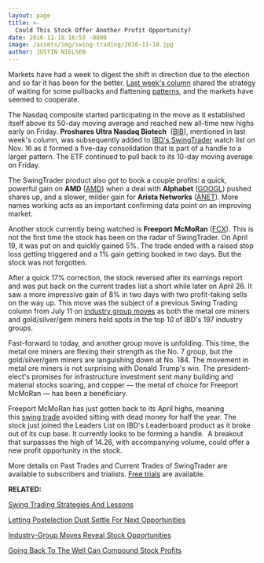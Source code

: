 ```yaml
---
layout: page
title: >-
  Could This Stock Offer Another Profit Opportunity?
date: 2016-11-18 16:53 -0800
image: /assets/img/swing-trading/2016-11-18.jpg
author: JUSTIN NIELSEN
---
```






Markets have had a week to digest the shift in direction due to the election and so far it has been for the better. [Last week's column](https://www.investors.com/research/swing-trading/letting-postelection-dust-settle-for-next-opportunities/) shared the strategy of waiting for some pullbacks and flattening [patterns](http://education.investors.com/lesson.aspx?id=736314&sourceid=735787), and the markets have seemed to cooperate.


The Nasdaq composite started participating in the move as it established itself above its 50-day moving average and reached new all-time new highs early on Friday. **Proshares Ultra Nasdaq Biotech**  ([BIB](https://research.investors.com/quote.aspx?symbol=BIB)), mentioned in last week's column, was subsequently added to [IBD's SwingTrader](http://shop.investors.com/offer/splashresponsive.aspx?id=SwingTrader&src=A011LPH) watch list on Nov. 16 as it formed a five-day consolidation that is part of a handle to a larger pattern. The ETF continued to pull back to its 10-day moving average on Friday.


The SwingTrader product also got to book a couple profits: a quick, powerful gain on **AMD** ([AMD](https://research.investors.com/quote.aspx?symbol=AMD)) when a deal with **Alphabet** ([GOOGL](https://research.investors.com/quote.aspx?symbol=GOOGL)) pushed shares up, and a slower, milder gain for **Arista Networks** ([ANET](https://research.investors.com/quote.aspx?symbol=ANET)). More names working acts as an important confirming data point on an improving market.


Another stock currently being watched is **Freeport McMoRan** ([FCX](https://research.investors.com/quote.aspx?symbol=FCX)). This is not the first time the stock has been on the radar of SwingTrader. On April 19, it was put on and quickly gained 5%. The trade ended with a raised stop loss getting triggered and a 1% gain getting booked in two days. But the stock was not forgotten.


After a quick 17% correction, the stock reversed after its earnings report and was put back on the current trades list a short while later on April 26. It saw a more impressive gain of 8% in two days with two profit-taking sells on the way up. This move was the subject of a previous Swing Trading column from July 11 on [industry group moves](https://www.investors.com/research/swing-trading/industry-group-moves-reveal-stock-opportunities/) as both the metal ore miners and gold/silver/gem miners held spots in the top 10 of IBD's 197 industry groups.


Fast-forward to today, and another group move is unfolding. This time, the metal ore miners are flexing their strength as the No. 7 group, but the gold/silver/gem miners are languishing down at No. 184. The movement in metal ore miners is not surprising with Donald Trump's win. The president-elect's promises for infrastructure investment sent many building and material stocks soaring, and copper — the metal of choice for Freeport McMoRan — has been a beneficiary.


Freeport McMoRan has just gotten back to its April highs, meaning this [swing trade](https://www.investors.com/ibd-university/swing-trading/) avoided sitting with dead money for half the year. The stock just joined the Leaders List on IBD's Leaderboard product as it broke out of its cup base. It currently looks to be forming a handle.  A breakout that surpasses the high of 14.26, with accompanying volume, could offer a new profit opportunity in the stock.


More details on Past Trades and Current Trades of SwingTrader are available to subscribers and trialists. [Free trials](http://shop.investors.com/offer/splashresponsive.aspx?id=SwingTrader&src=A011LPH) are available.


**RELATED:**


[Swing Trading Strategies And Lessons](https://www.investors.com/ibd-university/swing-trading/)


[Letting Postelection Dust Settle For Next Opportunities](https://www.investors.com/research/swing-trading/letting-postelection-dust-settle-for-next-opportunities/)


[Industry-Group Moves Reveal Stock Opportunities](https://www.investors.com/research/swing-trading/industry-group-moves-reveal-stock-opportunities/)


[Going Back To The Well Can Compound Stock Profits](https://www.investors.com/research/swing-trading/going-back-to-the-well-can-compound-stock-profits/)




